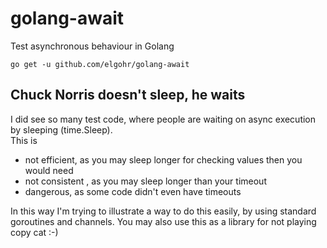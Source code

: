 # golang-await
Test asynchronous behaviour in Golang

`go get -u github.com/elgohr/golang-await`

## Chuck Norris doesn't sleep, he waits
I did see so many test code, where people are waiting on async execution by sleeping (time.Sleep).  
This is
* not efficient, as you may sleep longer for checking values then you would need
* not consistent , as you may sleep longer than your timeout
* dangerous, as some code didn't even have timeouts

In this way I'm trying to illustrate a way to do this easily, by using standard goroutines and channels.
You may also use this as a library for not playing copy cat :-)

